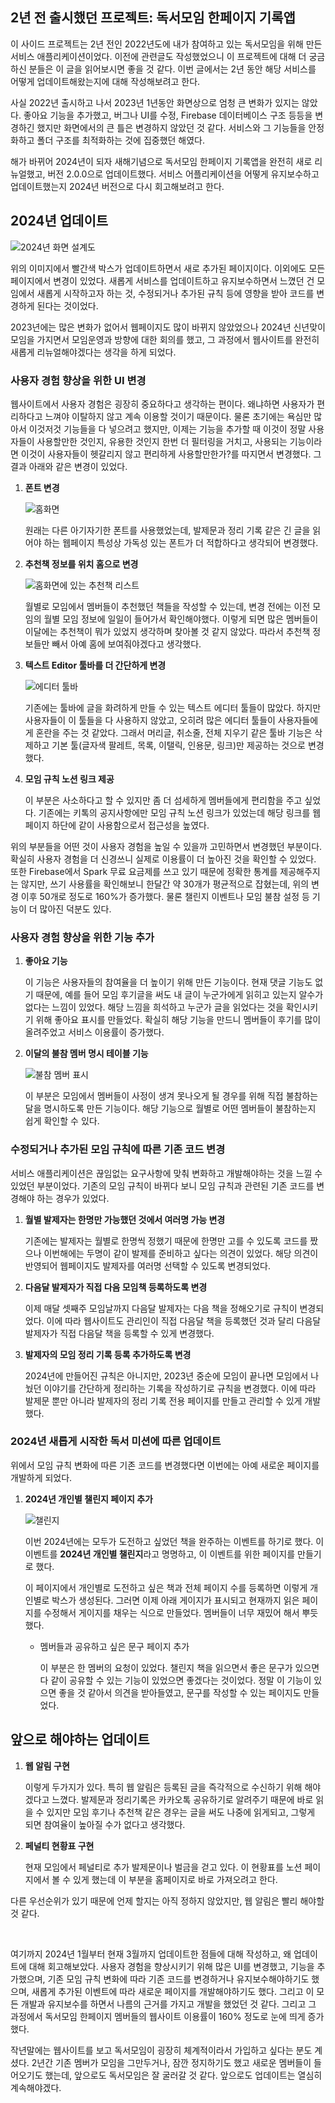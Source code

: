 ## 2년 전 출시했던 프로젝트: 독서모임 한페이지 기록앱

이 사이드 프로젝트는 2년 전인 2022년도에 내가 참여하고 있는 독서모임을 위해 만든 서비스 애플리케이션이었다. 이전에 관련글도 작성했었으니 이 프로젝트에 대해 더 궁금하신 분들은 이 글을 읽어보시면 좋을 것 같다. 이번 글에서는 2년 동안 해당 서비스를 어떻게 업데이트해왔는지에 대해 작성해보려고 한다.

사실 2022년 출시하고 나서 2023년 1년동안 화면상으로 엄청 큰 변화가 있지는 않았다. 좋아요 기능을 추가했고, 버그나 UI를 수정, Firebase 데이터베이스 구조 등등을 변경하긴 했지만 화면에서의 큰 틀은 변경하지 않았던 것 같다. 서비스와 그 기능들을 안정화하고 폴더 구조를 최적화하는 것에 집중했던 해였다.

해가 바뀌어 2024년이 되자 새해기념으로 독서모임 한페이지 기록앱을 완전히 새로 리뉴얼했고, 버전 2.0.0으로 업데이트했다. 서비스 어플리케이션을 어떻게 유지보수하고 업데이트했는지 2024년 버전으로 다시 회고해보려고 한다.

## 2024년 업데이트

![2024년 화면 설계도](/public/images/side-projects/bookclub-hanpage-app-review/화면%20설계도%202024.png)

위의 이미지에서 빨간색 박스가 업데이트하면서 새로 추가된 페이지이다. 이외에도 모든 페이지에서 변경이 있었다. 새롭게 서비스를 업데이트하고 유지보수하면서 느꼈던 건 모임에서 새롭게 시작하고자 하는 것, 수정되거나 추가된 규칙 등에 영향을 받아 코드를 변경하게 된다는 것이었다.

2023년에는 많은 변화가 없어서 웹페이지도 많이 바뀌지 않았었으나 2024년 신년맞이 모임을 가지면서 모임운영과 방향에 대한 회의를 했고, 그 과정에서 웹사이트를 완전히 새롭게 리뉴얼해야겠다는 생각을 하게 되었다.

### 사용자 경험 향상을 위한 UI 변경

웹사이트에서 사용자 경험은 굉장히 중요하다고 생각하는 편이다. 왜냐하면 사용자가 편리하다고 느껴야 이탈하지 않고 계속 이용할 것이기 때문이다. 물론 초기에는 욕심만 많아서 이것저것 기능들을 다 넣으려고 했지만, 이제는 기능을 추가할 때 이것이 정말 사용자들이 사용할만한 것인지, 유용한 것인지 한번 더 필터링을 거치고, 사용되는 기능이라면 이것이 사용자들이 헷갈리지 않고 편리하게 사용할만한가?를 따지면서 변경했다. 그 결과 아래와 같은 변경이 있었다.

1. **폰트 변경**

   ![홈화면](/public/images/side-projects/bookclub-hanpage-app-review/홈화면.png)

   원래는 다른 아기자기한 폰트를 사용했었는데, 발제문과 정리 기록 같은 긴 글을 읽어야 하는 웹페이지 특성상 가독성 있는 폰트가 더 적합하다고 생각되어 변경했다.

2. **추천책 정보를 위치 홈으로 변경**

   ![홈화면에 있는 추천책 리스트](/public/images/side-projects/bookclub-hanpage-app-review/추천책.png)

   월별로 모임에서 멤버들이 추천했던 책들을 작성할 수 있는데, 변경 전에는 이전 모임의 월별 모임 정보에 일일이 들어가서 확인해야했다. 이렇게 되면 많은 멤버들이 이달에는 추천책이 뭐가 있었지 생각하며 찾아볼 것 같지 않았다. 따라서 추천책 정보들만 빼서 아예 홈에 보여줘야겠다고 생각했다.

3. **텍스트 Editor 툴바를 더 간단하게 변경**

   ![에디터 툴바](/public/images/side-projects/bookclub-hanpage-app-review/에디터툴바.png)

   기존에는 툴바에 글을 화려하게 만들 수 있는 텍스트 에디터 툴들이 많았다. 하지만 사용자들이 이 툴들을 다 사용하지 않았고, 오히려 많은 에디터 툴들이 사용자들에게 혼란을 주는 것 같았다. 그래서 머리글, 취소줄, 전체 지우기 같은 툴바 기능은 삭제하고 기본 툴(글자색 팔레트, 목록, 이탤릭, 인용문, 링크)만 제공하는 것으로 변경했다.

4. **모임 규칙 노션 링크 제공**

   이 부분은 사소하다고 할 수 있지만 좀 더 섬세하게 멤버들에게 편리함을 주고 싶었다.
   기존에는 키톡의 공지사항에만 모임 규칙 노션 링크가 있었는데 해당 링크를 웹페이지 하단에 같이 사용함으로서 접근성을 높였다.

위의 부분들을 어떤 것이 사용자 경험을 높일 수 있을까 고민하면서 변경했던 부분이다. 확실히 사용자 경험을 더 신경쓰니 실제로 이용률이 더 높아진 것을 확인할 수 있었다. 또한 Firebase에서 Spark 무료 요금제를 쓰고 있기 때문에 정확한 통계를 제공해주지는 않지만, 쓰기 사용률을 확인해보니 한달간 약 30개가 평균적으로 잡혔는데, 위의 변경 이후 50개로 정도로 160%가 증가했다. 물론 챌린지 이벤트나 모임 불참 설정 등 기능이 더 많아진 덕분도 있다.

### 사용자 경험 향상을 위한 기능 추가

1. **좋아요 기능**

   이 기능은 사용자들의 참여율을 더 높이기 위해 만든 기능이다. 현재 댓글 기능도 없기 때문에, 예를 들어 모임 후기글을 써도 내 글이 누군가에게 읽히고 있는지 알수가 없다는 느낌이 있었다. 해당 느낌을 희석하고 누군가 글을 읽었다는 것을 확인시키기 위해 좋아요 표시를 만들었다. 확실히 해당 기능을 만드니 멤버들이 후기를 많이 올려주었고 서비스 이용률이 증가했다.

2. **이달의 불참 멤버 명시 테이블 기능**

   ![불참 멤버 표시](/public/images/side-projects/bookclub-hanpage-app-review/월별정보.png)

   이 부분은 모임에서 멤버들이 사정이 생겨 못나오게 될 경우를 위해 직접 불참하는 달을 명시하도록 만든 기능이다. 해당 기능으로 월별로 어떤 멤버들이 불참하는지 쉽게 확인할 수 있다.

### 수정되거나 추가된 모임 규칙에 따른 기존 코드 변경

서비스 애플리케이션은 끊임없는 요구사항에 맞춰 변화하고 개발해야하는 것을 느낄 수 있었던 부분이었다. 기존의 모임 규칙이 바뀌다 보니 모임 규칙과 관련된 기존 코드를 변경해야 하는 경우가 있었다.

1. **월별 발제자는 한명만 가능했던 것에서 여러명 가능 변경**

   기존에는 발제자는 월별로 한명씩 정했기 때문에 한명만 고를 수 있도록 코드를 짰으나 이번해에는 두명이 같이 발제를 준비하고 싶다는 의견이 있었다. 해당 의견이 반영되어 웹페이지도 발제자를 여러명 선택할 수 있도록 변경되었다.

2. **다음달 발제자가 직접 다음 모임책 등록하도록 변경**

   이제 매달 셋째주 모임날까지 다음달 발제자는 다음 책을 정해오기로 규칙이 변경되었다. 이에 따라 웹사이트도 관리인이 직접 다음달 책을 등록했던 것과 달리 다음달 발제자가 직접 다음달 책을 등록할 수 있게 변경했다.

3. **발제자의 모임 정리 기록 등록 추가하도록 변경**

   2024년에 만들어진 규칙은 아니지만, 2023년 중순에 모임이 끝나면 모임에서 나눴던 이야기를 간단하게 정리하는 기록을 작성하기로 규칙을 변경했다. 이에 따라 발제문 뿐만 아니라 발제자의 정리 기록 전용 페이지를 만들고 관리할 수 있게 개발했다.

### 2024년 새롭게 시작한 독서 미션에 따른 업데이트

위에서 모임 규칙 변화에 따른 기존 코드를 변경했다면 이번에는 아예 새로운 페이지를 개발하게 되었다.

1. **2024년 개인별 챌린지 페이지 추가**

   ![챌린지](/public/images/side-projects/bookclub-hanpage-app-review/챌린지.png)

   이번 2024년에는 모두가 도전하고 싶었던 책을 완주하는 이벤트를 하기로 했다. 이 이벤트를 **2024년 개인별 챌린지**라고 명명하고, 이 이벤트를 위한 페이지를 만들기로 했다.

   이 페이지에서 개인별로 도전하고 싶은 책과 전체 페이지 수를 등록하면 이렇게 개인별로 박스가 생성된다. 그러면 이제 아래 게이지가 표시되고 현재까지 읽은 페이지를 수정해서 게이지를 채우는 식으로 만들었다. 멤버들이 너무 재밌어 해서 뿌듯했다.

   - 멤버들과 공유하고 싶은 문구 페이지 추가

     이 부분은 한 멤버의 요청이 있었다. 챌린지 책을 읽으면서 좋은 문구가 있으면 다 같이 공유할 수 있는 기능이 있었으면 좋겠다는 것이었다. 정말 이 기능이 있으면 좋을 것 같아서 의견을 받아들였고, 문구를 작성할 수 있는 페이지도 만들었다.

## 앞으로 해야하는 업데이트

1. **웹 알림 구현**

   이렇게 두가지가 있다. 특히 웹 알림은 등록된 글을 즉각적으로 수신하기 위해 해야겠다고 느꼈다. 발제문과 정리기록은 카카오톡 공유하기로 알려주기 때문에 바로 읽을 수 있지만 모임 후기나 추천책 같은 경우는 글을 써도 나중에 읽게되고, 그렇게 되면 참여율이 높아질 수가 없다고 생각했다.

2. **페널티 현황표 구현**

   현재 모임에서 페널티로 추가 발제문이나 벌금을 걷고 있다. 이 현황표를 노션 페이지에서 볼 수 있게 했는데 이 부분을 홈페이지로 바로 가져오려고 한다.

다른 우선순위가 있기 때문에 언제 할지는 아직 정하지 않았지만, 웹 알림은 빨리 해야할 것 같다.

&nbsp;

여기까지 2024년 1월부터 현재 3월까지 업데이트한 점들에 대해 작성하고, 왜 업데이트에 대해 회고해보았다. 사용자 경험을 향상시키기 위해 많은 UI를 변경했고, 기능을 추가했으며, 기존 모임 규칙 변화에 따라 기존 코드를 변경하거나 유지보수해야하기도 했으며, 새롭게 추가된 이벤트에 따라 새로운 페이지를 개발해야하기도 했다. 그리고 이 모든 개발과 유지보수를 하면서 나름의 근거를 가지고 개발을 했었던 것 같다. 그리고 그 과정에서 독서모임 한페이지 멤버들의 웹사이트 이용률이 160% 정도로 눈에 띄게 증가했다.

작년말에는 웹사이트를 보고 독서모임이 굉장히 체계적이라서 가입하고 싶다는 분도 계셨다. 2년간 기존 멤버가 모임을 그만두거나, 잠깐 정지하기도 했고 새로운 멤버들이 들어오기도 했는데, 앞으로도 독서모임은 잘 굴러갈 것 같다. 앞으로도 업데이트는 열심히 계속해야겠다.
